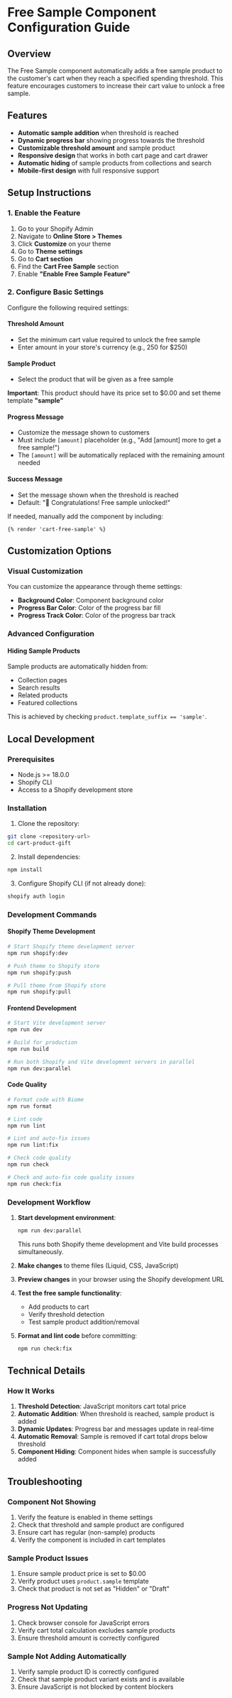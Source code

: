 # Free Sample Component Configuration Guide

## Overview

The Free Sample component automatically adds a free sample product to the customer's cart when they reach a specified spending threshold. This feature encourages customers to increase their cart value to unlock a free sample.

## Features

- **Automatic sample addition** when threshold is reached
- **Dynamic progress bar** showing progress towards the threshold
- **Customizable threshold amount** and sample product
- **Responsive design** that works in both cart page and cart drawer
- **Automatic hiding** of sample products from collections and search
- **Mobile-first design** with full responsive support

## Setup Instructions

### 1. Enable the Feature

1. Go to your Shopify Admin
2. Navigate to **Online Store > Themes**
3. Click **Customize** on your theme
4. Go to **Theme settings**
5. Go to **Cart section**
6. Find the **Cart Free Sample** section
7. Enable **"Enable Free Sample Feature"**

### 2. Configure Basic Settings

Configure the following required settings:

#### **Threshold Amount**

- Set the minimum cart value required to unlock the free sample
- Enter amount in your store's currency (e.g., 250 for $250)

#### **Sample Product**

- Select the product that will be given as a free sample

**Important**:
This product should have its price set to $0.00 and set theme template **"sample"**

#### **Progress Message**

- Customize the message shown to customers
- Must include `[amount]` placeholder (e.g., "Add [amount] more to get a free sample!")
- The `[amount]` will be automatically replaced with the remaining amount needed

#### **Success Message**

- Set the message shown when the threshold is reached
- Default: "🎉 Congratulations! Free sample unlocked!"

If needed, manually add the component by including:

```liquid
{% render 'cart-free-sample' %}
```

## Customization Options

### Visual Customization

You can customize the appearance through theme settings:

- **Background Color**: Component background color
- **Progress Bar Color**: Color of the progress bar fill
- **Progress Track Color**: Color of the progress bar track

### Advanced Configuration

#### Hiding Sample Products

Sample products are automatically hidden from:

- Collection pages
- Search results
- Related products
- Featured collections

This is achieved by checking `product.template_suffix == 'sample'`.

## Local Development

### Prerequisites

- Node.js >= 18.0.0
- Shopify CLI
- Access to a Shopify development store

### Installation

1. Clone the repository:

```bash
git clone <repository-url>
cd cart-product-gift
```

2. Install dependencies:

```bash
npm install
```

3. Configure Shopify CLI (if not already done):

```bash
shopify auth login
```

### Development Commands

#### **Shopify Theme Development**

```bash
# Start Shopify theme development server
npm run shopify:dev

# Push theme to Shopify store
npm run shopify:push

# Pull theme from Shopify store
npm run shopify:pull
```

#### **Frontend Development**

```bash
# Start Vite development server
npm run dev

# Build for production
npm run build

# Run both Shopify and Vite development servers in parallel
npm run dev:parallel
```

#### **Code Quality**

```bash
# Format code with Biome
npm run format

# Lint code
npm run lint

# Lint and auto-fix issues
npm run lint:fix

# Check code quality
npm run check

# Check and auto-fix code quality issues
npm run check:fix
```

### Development Workflow

1. **Start development environment**:

   ```bash
   npm run dev:parallel
   ```

   This runs both Shopify theme development and Vite build processes simultaneously.

2. **Make changes** to theme files (Liquid, CSS, JavaScript)

3. **Preview changes** in your browser using the Shopify development URL

4. **Test the free sample functionality**:
   - Add products to cart
   - Verify threshold detection
   - Test sample product addition/removal

5. **Format and lint code** before committing:
   ```bash
   npm run check:fix
   ```

## Technical Details

### How It Works

1. **Threshold Detection**: JavaScript monitors cart total price
2. **Automatic Addition**: When threshold is reached, sample product is added
3. **Dynamic Updates**: Progress bar and messages update in real-time
4. **Automatic Removal**: Sample is removed if cart total drops below threshold
5. **Component Hiding**: Component hides when sample is successfully added

## Troubleshooting

### Component Not Showing

1. Verify the feature is enabled in theme settings
2. Check that threshold and sample product are configured
3. Ensure cart has regular (non-sample) products
4. Verify the component is included in cart templates

### Sample Product Issues

1. Ensure sample product price is set to $0.00
2. Verify product uses `product.sample` template
3. Check that product is not set as "Hidden" or "Draft"

### Progress Not Updating

1. Check browser console for JavaScript errors
2. Verify cart total calculation excludes sample products
3. Ensure threshold amount is correctly configured

### Sample Not Adding Automatically

1. Verify sample product ID is correctly configured
2. Check that sample product variant exists and is available
3. Ensure JavaScript is not blocked by content blockers
